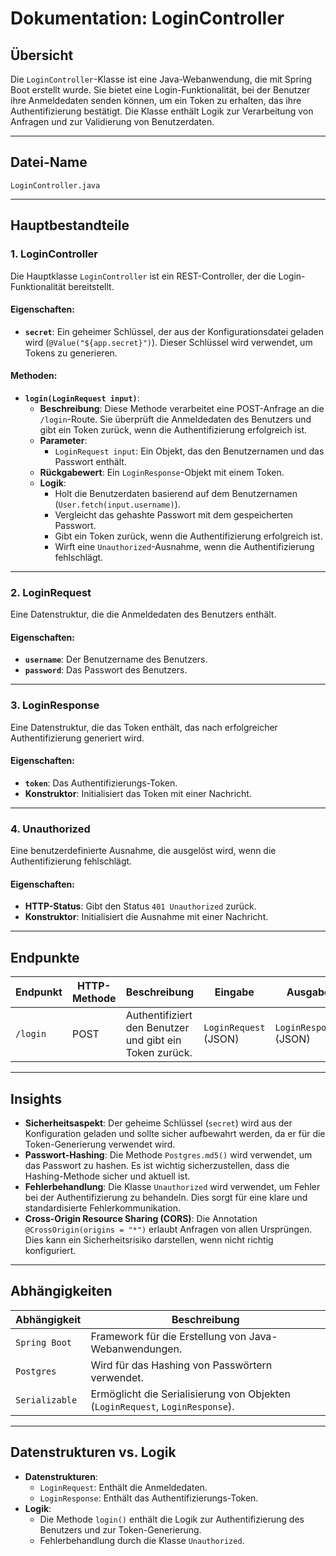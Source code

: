 # Dokumentation: LoginController

## Übersicht
Die `LoginController`-Klasse ist eine Java-Webanwendung, die mit Spring Boot erstellt wurde. Sie bietet eine Login-Funktionalität, bei der Benutzer ihre Anmeldedaten senden können, um ein Token zu erhalten, das ihre Authentifizierung bestätigt. Die Klasse enthält Logik zur Verarbeitung von Anfragen und zur Validierung von Benutzerdaten.

---

## Datei-Name
`LoginController.java`

---

## Hauptbestandteile

### 1. **LoginController**
Die Hauptklasse `LoginController` ist ein REST-Controller, der die Login-Funktionalität bereitstellt.

#### Eigenschaften:
- **`secret`**: Ein geheimer Schlüssel, der aus der Konfigurationsdatei geladen wird (`@Value("${app.secret}")`). Dieser Schlüssel wird verwendet, um Tokens zu generieren.

#### Methoden:
- **`login(LoginRequest input)`**:
  - **Beschreibung**: Diese Methode verarbeitet eine POST-Anfrage an die `/login`-Route. Sie überprüft die Anmeldedaten des Benutzers und gibt ein Token zurück, wenn die Authentifizierung erfolgreich ist.
  - **Parameter**: 
    - `LoginRequest input`: Ein Objekt, das den Benutzernamen und das Passwort enthält.
  - **Rückgabewert**: Ein `LoginResponse`-Objekt mit einem Token.
  - **Logik**:
    - Holt die Benutzerdaten basierend auf dem Benutzernamen (`User.fetch(input.username)`).
    - Vergleicht das gehashte Passwort mit dem gespeicherten Passwort.
    - Gibt ein Token zurück, wenn die Authentifizierung erfolgreich ist.
    - Wirft eine `Unauthorized`-Ausnahme, wenn die Authentifizierung fehlschlägt.

---

### 2. **LoginRequest**
Eine Datenstruktur, die die Anmeldedaten des Benutzers enthält.

#### Eigenschaften:
- **`username`**: Der Benutzername des Benutzers.
- **`password`**: Das Passwort des Benutzers.

---

### 3. **LoginResponse**
Eine Datenstruktur, die das Token enthält, das nach erfolgreicher Authentifizierung generiert wird.

#### Eigenschaften:
- **`token`**: Das Authentifizierungs-Token.
- **Konstruktor**: Initialisiert das Token mit einer Nachricht.

---

### 4. **Unauthorized**
Eine benutzerdefinierte Ausnahme, die ausgelöst wird, wenn die Authentifizierung fehlschlägt.

#### Eigenschaften:
- **HTTP-Status**: Gibt den Status `401 Unauthorized` zurück.
- **Konstruktor**: Initialisiert die Ausnahme mit einer Nachricht.

---

## Endpunkte

| **Endpunkt** | **HTTP-Methode** | **Beschreibung** | **Eingabe** | **Ausgabe** |
|--------------|------------------|------------------|-------------|-------------|
| `/login`     | POST             | Authentifiziert den Benutzer und gibt ein Token zurück. | `LoginRequest` (JSON) | `LoginResponse` (JSON) |

---

## Insights

- **Sicherheitsaspekt**: Der geheime Schlüssel (`secret`) wird aus der Konfiguration geladen und sollte sicher aufbewahrt werden, da er für die Token-Generierung verwendet wird.
- **Passwort-Hashing**: Die Methode `Postgres.md5()` wird verwendet, um das Passwort zu hashen. Es ist wichtig sicherzustellen, dass die Hashing-Methode sicher und aktuell ist.
- **Fehlerbehandlung**: Die Klasse `Unauthorized` wird verwendet, um Fehler bei der Authentifizierung zu behandeln. Dies sorgt für eine klare und standardisierte Fehlerkommunikation.
- **Cross-Origin Resource Sharing (CORS)**: Die Annotation `@CrossOrigin(origins = "*")` erlaubt Anfragen von allen Ursprüngen. Dies kann ein Sicherheitsrisiko darstellen, wenn nicht richtig konfiguriert.

---

## Abhängigkeiten

| **Abhängigkeit** | **Beschreibung** |
|------------------|------------------|
| `Spring Boot`    | Framework für die Erstellung von Java-Webanwendungen. |
| `Postgres`       | Wird für das Hashing von Passwörtern verwendet. |
| `Serializable`   | Ermöglicht die Serialisierung von Objekten (`LoginRequest`, `LoginResponse`). |

---

## Datenstrukturen vs. Logik

- **Datenstrukturen**:
  - `LoginRequest`: Enthält die Anmeldedaten.
  - `LoginResponse`: Enthält das Authentifizierungs-Token.
- **Logik**:
  - Die Methode `login()` enthält die Logik zur Authentifizierung des Benutzers und zur Token-Generierung.
  - Fehlerbehandlung durch die Klasse `Unauthorized`.
